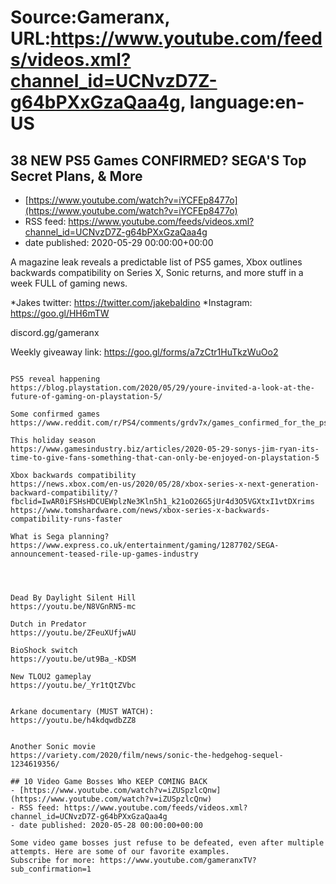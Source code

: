 # Source:Gameranx, URL:https://www.youtube.com/feeds/videos.xml?channel_id=UCNvzD7Z-g64bPXxGzaQaa4g, language:en-US

## 38 NEW PS5 Games CONFIRMED? SEGA'S Top Secret Plans, & More
 - [https://www.youtube.com/watch?v=iYCFEp8477o](https://www.youtube.com/watch?v=iYCFEp8477o)
 - RSS feed: https://www.youtube.com/feeds/videos.xml?channel_id=UCNvzD7Z-g64bPXxGzaQaa4g
 - date published: 2020-05-29 00:00:00+00:00

A magazine leak reveals a predictable list of PS5 games, Xbox outlines backwards compatibility on Series X, Sonic returns, and more stuff in a week FULL of gaming news.

*Jakes twitter: https://twitter.com/jakebaldino 
*Instagram: https://goo.gl/HH6mTW 

 discord.gg/gameranx 

 Weekly giveaway link: https://goo.gl/forms/a7zCtr1HuTkzWuOo2 



 ~~~~STORIES~~~~

PS5 reveal happening 
https://blog.playstation.com/2020/05/29/youre-invited-a-look-at-the-future-of-gaming-on-playstation-5/

Some confirmed games
https://www.reddit.com/r/PS4/comments/grdv7x/games_confirmed_for_the_ps5_from_the_newest_issue/

This holiday season
https://www.gamesindustry.biz/articles/2020-05-29-sonys-jim-ryan-its-time-to-give-fans-something-that-can-only-be-enjoyed-on-playstation-5

Xbox backwards compatibility 
https://news.xbox.com/en-us/2020/05/28/xbox-series-x-next-generation-backward-compatibility/?fbclid=IwAR0iFSHsHDCUEWplzNe3Kln5h1_k21oO26G5jUr4d3O5VGXtxI1vtDXrims
https://www.tomshardware.com/news/xbox-series-x-backwards-compatibility-runs-faster

What is Sega planning?
https://www.express.co.uk/entertainment/gaming/1287702/SEGA-announcement-teased-rile-up-games-industry




Dead By Daylight Silent Hill
https://youtu.be/N8VGnRN5-mc

Dutch in Predator
https://youtu.be/ZFeuXUfjwAU

BioShock switch
https://youtu.be/ut9Ba_-KDSM

New TLOU2 gameplay
https://youtu.be/_Yr1tQtZVbc


Arkane documentary (MUST WATCH):
https://youtu.be/h4kdqwdbZZ8


Another Sonic movie
https://variety.com/2020/film/news/sonic-the-hedgehog-sequel-1234619356/

## 10 Video Game Bosses Who KEEP COMING BACK
 - [https://www.youtube.com/watch?v=iZUSpzlcQnw](https://www.youtube.com/watch?v=iZUSpzlcQnw)
 - RSS feed: https://www.youtube.com/feeds/videos.xml?channel_id=UCNvzD7Z-g64bPXxGzaQaa4g
 - date published: 2020-05-28 00:00:00+00:00

Some video game bosses just refuse to be defeated, even after multiple attempts. Here are some of our favorite examples.
Subscribe for more: https://www.youtube.com/gameranxTV?sub_confirmation=1

